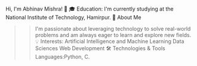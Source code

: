 Hi, I'm Abhinav Mishra! 👋
🎓 Education: I'm currently studying at the National Institute of Technology, Hamirpur.
🚀 About Me
  >>I'm passionate about leveraging technology to solve real-world problems and am always eager to learn and explore new fields.
💡 Interests:
  >>Artificial Intelligence and Machine Learning
  >>Data Sciences
  >>Web Development
🛠️ Technologies & Tools
  >>Languages:Python, C.
